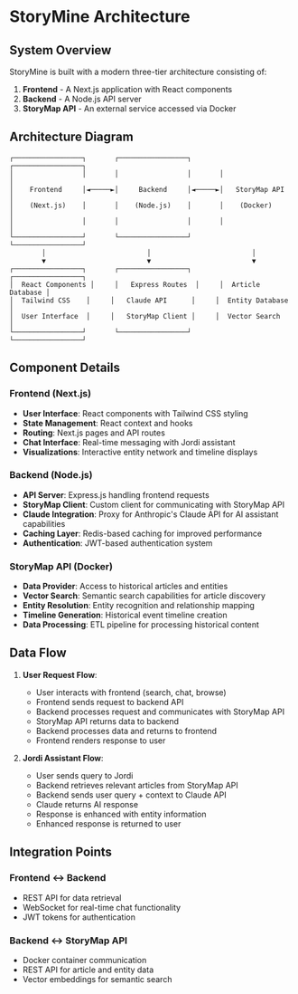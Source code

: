 # StoryMine Architecture

## System Overview

StoryMine is built with a modern three-tier architecture consisting of:

1. **Frontend** - A Next.js application with React components
2. **Backend** - A Node.js API server
3. **StoryMap API** - An external service accessed via Docker

## Architecture Diagram

```
┌─────────────────┐       ┌─────────────────┐       ┌─────────────────┐
│                 │       │                 │       │                 │
│    Frontend     │◄─────►│     Backend     │◄─────►│   StoryMap API  │
│    (Next.js)    │       │    (Node.js)    │       │    (Docker)     │
│                 │       │                 │       │                 │
└─────────────────┘       └─────────────────┘       └─────────────────┘
        │                         │                         │
        ▼                         ▼                         ▼
┌─────────────────┐       ┌─────────────────┐       ┌─────────────────┐
│  React Components │     │   Express Routes  │     │  Article Database │
│  Tailwind CSS    │     │   Claude API      │     │  Entity Database  │
│  User Interface  │     │   StoryMap Client │     │  Vector Search    │
└─────────────────┘       └─────────────────┘       └─────────────────┘
```

## Component Details

### Frontend (Next.js)
- **User Interface**: React components with Tailwind CSS styling
- **State Management**: React context and hooks
- **Routing**: Next.js pages and API routes
- **Chat Interface**: Real-time messaging with Jordi assistant
- **Visualizations**: Interactive entity network and timeline displays

### Backend (Node.js)
- **API Server**: Express.js handling frontend requests
- **StoryMap Client**: Custom client for communicating with StoryMap API
- **Claude Integration**: Proxy for Anthropic's Claude API for AI assistant capabilities
- **Caching Layer**: Redis-based caching for improved performance
- **Authentication**: JWT-based authentication system

### StoryMap API (Docker)
- **Data Provider**: Access to historical articles and entities
- **Vector Search**: Semantic search capabilities for article discovery
- **Entity Resolution**: Entity recognition and relationship mapping
- **Timeline Generation**: Historical event timeline creation
- **Data Processing**: ETL pipeline for processing historical content

## Data Flow

1. **User Request Flow**:
   - User interacts with frontend (search, chat, browse)
   - Frontend sends request to backend API
   - Backend processes request and communicates with StoryMap API
   - StoryMap API returns data to backend
   - Backend processes data and returns to frontend
   - Frontend renders response to user

2. **Jordi Assistant Flow**:
   - User sends query to Jordi
   - Backend retrieves relevant articles from StoryMap API
   - Backend sends user query + context to Claude API
   - Claude returns AI response
   - Response is enhanced with entity information
   - Enhanced response is returned to user

## Integration Points

### Frontend ↔ Backend
- REST API for data retrieval
- WebSocket for real-time chat functionality
- JWT tokens for authentication

### Backend ↔ StoryMap API
- Docker container communication
- REST API for article and entity data
- Vector embeddings for semantic search 